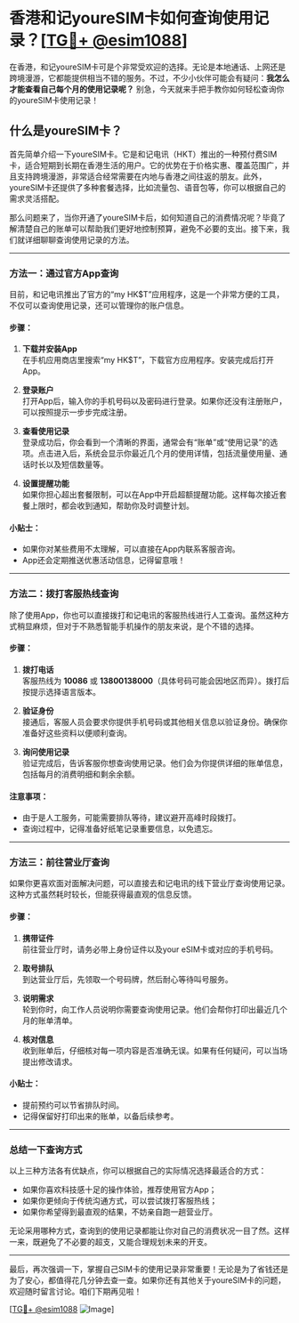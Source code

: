 # 香港和记youreSIM卡如何查询使用记录？[[TG💪+ @esim1088](https://t.me/s/esim1088)]

在香港，和记youreSIM卡可是个非常受欢迎的选择。无论是本地通话、上网还是跨境漫游，它都能提供相当不错的服务。不过，不少小伙伴可能会有疑问：**我怎么才能查看自己每个月的使用记录呢？** 别急，今天就来手把手教你如何轻松查询你的youreSIM卡使用记录！

## 什么是youreSIM卡？

首先简单介绍一下youreSIM卡。它是和记电讯（HKT）推出的一种预付费SIM卡，适合短期到长期在香港生活的用户。它的优势在于价格实惠、覆盖范围广，并且支持跨境漫游，非常适合经常需要在内地与香港之间往返的朋友。此外，youreSIM卡还提供了多种套餐选择，比如流量包、语音包等，你可以根据自己的需求灵活搭配。

那么问题来了，当你开通了youreSIM卡后，如何知道自己的消费情况呢？毕竟了解清楚自己的账单可以帮助我们更好地控制预算，避免不必要的支出。接下来，我们就详细聊聊查询使用记录的方法。

---

### 方法一：通过官方App查询

目前，和记电讯推出了官方的“my HK$T”应用程序，这是一个非常方便的工具，不仅可以查询使用记录，还可以管理你的账户信息。

#### 步骤：
1. **下载并安装App**  
   在手机应用商店里搜索“my HK$T”，下载官方应用程序。安装完成后打开App。

2. **登录账户**  
   打开App后，输入你的手机号码以及密码进行登录。如果你还没有注册账户，可以按照提示一步步完成注册。

3. **查看使用记录**  
   登录成功后，你会看到一个清晰的界面，通常会有“账单”或“使用记录”的选项。点击进入后，系统会显示你最近几个月的使用详情，包括流量使用量、通话时长以及短信数量等。

4. **设置提醒功能**  
   如果你担心超出套餐限制，可以在App中开启超额提醒功能。这样每次接近套餐上限时，都会收到通知，帮助你及时调整计划。

#### 小贴士：
- 如果你对某些费用不太理解，可以直接在App内联系客服咨询。
- App还会定期推送优惠活动信息，记得留意哦！

---

### 方法二：拨打客服热线查询

除了使用App，你也可以直接拨打和记电讯的客服热线进行人工查询。虽然这种方式稍显麻烦，但对于不熟悉智能手机操作的朋友来说，是个不错的选择。

#### 步骤：
1. **拨打电话**  
   客服热线为 **10086** 或 **13800138000**（具体号码可能会因地区而异）。拨打后按提示选择语言版本。

2. **验证身份**  
   接通后，客服人员会要求你提供手机号码或其他相关信息以验证身份。确保你准备好这些资料以便顺利查询。

3. **询问使用记录**  
   验证完成后，告诉客服你想查询使用记录。他们会为你提供详细的账单信息，包括每月的消费明细和剩余余额。

#### 注意事项：
- 由于是人工服务，可能需要排队等待，建议避开高峰时段拨打。
- 查询过程中，记得准备好纸笔记录重要信息，以免遗忘。

---

### 方法三：前往营业厅查询

如果你更喜欢面对面解决问题，可以直接去和记电讯的线下营业厅查询使用记录。这种方式虽然耗时较长，但能获得最直观的信息反馈。

#### 步骤：
1. **携带证件**  
   前往营业厅时，请务必带上身份证件以及your eSIM卡或对应的手机号码。

2. **取号排队**  
   到达营业厅后，先领取一个号码牌，然后耐心等待叫号服务。

3. **说明需求**  
   轮到你时，向工作人员说明你需要查询使用记录。他们会帮你打印出最近几个月的账单清单。

4. **核对信息**  
   收到账单后，仔细核对每一项内容是否准确无误。如果有任何疑问，可以当场提出修改请求。

#### 小贴士：
- 提前预约可以节省排队时间。
- 记得保留好打印出来的账单，以备后续参考。

---

### 总结一下查询方式

以上三种方法各有优缺点，你可以根据自己的实际情况选择最适合的方式：

- 如果你喜欢科技感十足的操作体验，推荐使用官方App；
- 如果你更倾向于传统沟通方式，可以尝试拨打客服热线；
- 如果你希望得到最直观的结果，不妨亲自跑一趟营业厅。

无论采用哪种方式，查询到的使用记录都能让你对自己的消费状况一目了然。这样一来，既避免了不必要的超支，又能合理规划未来的开支。

---

最后，再次强调一下，掌握自己SIM卡的使用记录非常重要！无论是为了省钱还是为了安心，都值得花几分钟去查一查。如果你还有其他关于youreSIM卡的问题，欢迎随时留言讨论。咱们下期再见啦！

[[TG💪+ @esim1088](https://t.me/s/esim1088) ![Image](https://i.postimg.cc/4NQfJmqS/Snipaste-2025-05-13-00-14-12.png)]